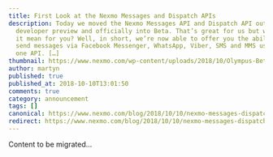 ```yaml
---
title: First Look at the Nexmo Messages and Dispatch APIs
description: Today we moved the Nexmo Messages API and Dispatch API out of
  developer preview and officially into Beta. That’s great for us but what does
  it mean for you? Well, in short, we’re now able to offer you the ability to
  send messages via Facebook Messenger, WhatsApp, Viber, SMS and MMS using just
  one API. […]
thumbnail: https://www.nexmo.com/wp-content/uploads/2018/10/Olympus-Beta-tech2-3.png
author: martyn
published: true
published_at: 2018-10-10T13:01:50
comments: true
category: announcement
tags: []
canonical: https://www.nexmo.com/blog/2018/10/10/nexmo-messages-dispatch-apis-dr
redirect: https://www.nexmo.com/blog/2018/10/10/nexmo-messages-dispatch-apis-dr
---
```

Content to be migrated...